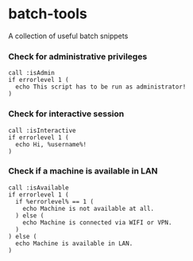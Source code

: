 # batch-tools
A collection of useful batch snippets

### Check for administrative privileges
```dos
call :isAdmin
if errorlevel 1 (
  echo This script has to be run as administrator!
)
```


### Check for interactive session
```dos
call :isInteractive
if errorlevel 1 (
  echo Hi, %username%!
)
```


### Check if a machine is available in LAN
```dos
call :isAvailable
if errorlevel 1 (
  if %errorlevel% == 1 (
    echo Machine is not available at all.
  ) else (
    echo Machine is connected via WIFI or VPN.
  )
) else (
  echo Machine is available in LAN.
)
```
